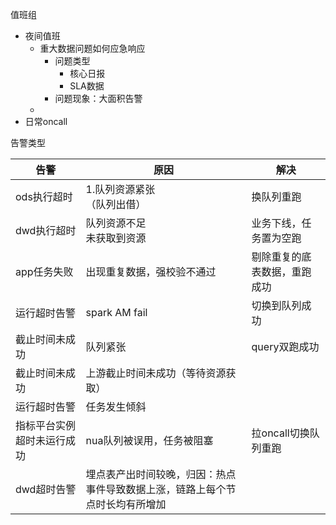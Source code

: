 

值班组
- 夜间值班
  - 重大数据问题如何应急响应
    - 问题类型
      - 核心日报
      - SLA数据
    - 问题现象：大面积告警
  - 
- 日常oncall



告警类型


| 告警            | 原因                                     | 解决             |
|---------------|----------------------------------------|----------------|
| ods执行超时       | 1.队列资源紧张</br> （队列出借）                   | 换队列重跑          |
| dwd执行超时       | 队列资源不足</br> 未获取到资源                     | 业务下线，任务置为空跑    |
| app任务失败       | 出现重复数据，强校验不通过                          | 剔除重复的底表数据，重跑成功 |
| 运行超时告警        | spark AM fail                          | 切换到队列成功        |
| 截止时间未成功       | 队列紧张                                   | query双跑成功      |
| 截止时间未成功       | 上游截止时间未成功（等待资源获取）                      |                |
| 运行超时告警        | 任务发生倾斜                                 |                |
| 指标平台实例超时未运行成功 | nua队列被误用，任务被阻塞                         | 拉oncall切换队列重跑  |
| dwd超时告警       | 埋点表产出时间较晚，归因：热点事件导致数据上涨，链路上每个节点时长均有所增加 | 

